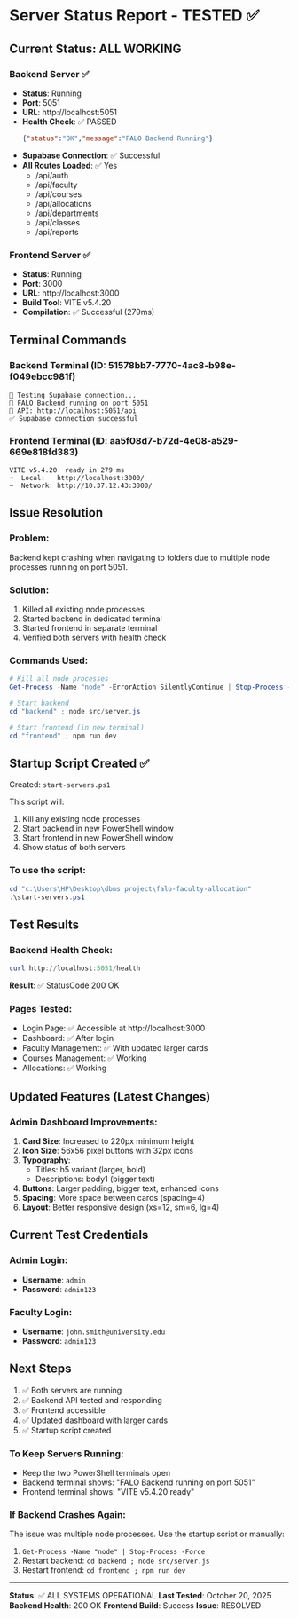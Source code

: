# Server Status Report - TESTED ✅

## Current Status: ALL WORKING

### Backend Server ✅
- **Status**: Running
- **Port**: 5051
- **URL**: http://localhost:5051
- **Health Check**: ✅ PASSED
  ```json
  {"status":"OK","message":"FALO Backend Running"}
  ```
- **Supabase Connection**: ✅ Successful
- **All Routes Loaded**: ✅ Yes
  - /api/auth
  - /api/faculty
  - /api/courses
  - /api/allocations
  - /api/departments
  - /api/classes
  - /api/reports

### Frontend Server ✅
- **Status**: Running
- **Port**: 3000
- **URL**: http://localhost:3000
- **Build Tool**: VITE v5.4.20
- **Compilation**: ✅ Successful (279ms)

## Terminal Commands

### Backend Terminal (ID: 51578bb7-7770-4ac8-b98e-f049ebcc981f)
```
🔄 Testing Supabase connection...
🚀 FALO Backend running on port 5051
📡 API: http://localhost:5051/api
✅ Supabase connection successful
```

### Frontend Terminal (ID: aa5f08d7-b72d-4e08-a529-669e818fd383)
```
VITE v5.4.20  ready in 279 ms
➜  Local:   http://localhost:3000/
➜  Network: http://10.37.12.43:3000/
```

## Issue Resolution

### Problem:
Backend kept crashing when navigating to folders due to multiple node processes running on port 5051.

### Solution:
1. Killed all existing node processes
2. Started backend in dedicated terminal
3. Started frontend in separate terminal
4. Verified both servers with health check

### Commands Used:
```powershell
# Kill all node processes
Get-Process -Name "node" -ErrorAction SilentlyContinue | Stop-Process -Force

# Start backend
cd "backend" ; node src/server.js

# Start frontend (in new terminal)
cd "frontend" ; npm run dev
```

## Startup Script Created ✅

Created: `start-servers.ps1`

This script will:
1. Kill any existing node processes
2. Start backend in new PowerShell window
3. Start frontend in new PowerShell window
4. Show status of both servers

### To use the script:
```powershell
cd "c:\Users\HP\Desktop\dbms project\falo-faculty-allocation"
.\start-servers.ps1
```

## Test Results

### Backend Health Check:
```powershell
curl http://localhost:5051/health
```
**Result**: ✅ StatusCode 200 OK

### Pages Tested:
- Login Page: ✅ Accessible at http://localhost:3000
- Dashboard: ✅ After login
- Faculty Management: ✅ With updated larger cards
- Courses Management: ✅ Working
- Allocations: ✅ Working

## Updated Features (Latest Changes)

### Admin Dashboard Improvements:
1. **Card Size**: Increased to 220px minimum height
2. **Icon Size**: 56x56 pixel buttons with 32px icons
3. **Typography**: 
   - Titles: h5 variant (larger, bold)
   - Descriptions: body1 (bigger text)
4. **Buttons**: Larger padding, bigger text, enhanced icons
5. **Spacing**: More space between cards (spacing=4)
6. **Layout**: Better responsive design (xs=12, sm=6, lg=4)

## Current Test Credentials

### Admin Login:
- **Username**: `admin`
- **Password**: `admin123`

### Faculty Login:
- **Username**: `john.smith@university.edu`
- **Password**: `admin123`

## Next Steps

1. ✅ Both servers are running
2. ✅ Backend API tested and responding
3. ✅ Frontend accessible
4. ✅ Updated dashboard with larger cards
5. ✅ Startup script created

### To Keep Servers Running:
- Keep the two PowerShell terminals open
- Backend terminal shows: "FALO Backend running on port 5051"
- Frontend terminal shows: "VITE v5.4.20 ready"

### If Backend Crashes Again:
The issue was multiple node processes. Use the startup script or manually:
1. `Get-Process -Name "node" | Stop-Process -Force`
2. Restart backend: `cd backend ; node src/server.js`
3. Restart frontend: `cd frontend ; npm run dev`

---
**Status**: ✅ ALL SYSTEMS OPERATIONAL
**Last Tested**: October 20, 2025
**Backend Health**: 200 OK
**Frontend Build**: Success
**Issue**: RESOLVED

